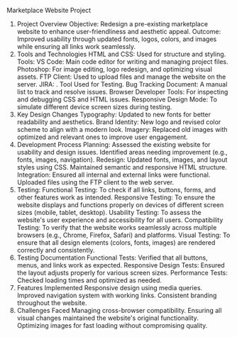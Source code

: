 Marketplace Website Project 
1. Project Overview
Objective: Redesign a pre-existing marketplace website to enhance user-friendliness and aesthetic appeal.
Outcome: Improved usability through updated fonts, logos, colors, and images while ensuring all links work seamlessly.
2. Tools and Technologies
HTML and CSS: Used for structure and styling.
Tools:
VS Code: Main code editor for writing and managing project files.
Photoshop: For image editing, logo redesign, and optimizing visual assets.
FTP Client: Used to upload files and manage the website on the server.
JIRA: . Tool Used for Testing. Bug Tracking Document: A manual list to track and resolve issues.
Browser Developer Tools: For inspecting and debugging CSS and HTML issues.
Responsive Design Mode: To simulate different device screen sizes during testing.
3. Key Design Changes
Typography: Updated to new fonts for better readability and aesthetics.
Brand Identity: New logo and revised color scheme to align with a modern look.
Imagery: Replaced old images with optimized and relevant ones to improve user engagement.
4. Development Process
Planning: Assessed the existing website for usability and design issues.
Identified areas needing improvement (e.g., fonts, images, navigation).
Redesign: Updated fonts, images, and layout styles using CSS.
Maintained semantic and responsive HTML structure.
Integration: Ensured all internal and external links were functional.
Uploaded files using the FTP client to the web server.
5. Testing:
Functional Testing: To check if all links, buttons, forms, and other features work as intended.
Responsive Testing: To ensure the website displays and functions properly on devices of different screen sizes (mobile, tablet, desktop).
Usability Testing: To assess the website's user experience and accessibility for all users.
Compatibility Testing: To verify that the website works seamlessly across multiple browsers (e.g., Chrome, Firefox, Safari) and platforms.
Visual Testing: To ensure that all design elements (colors, fonts, images) are rendered correctly and consistently.
6. Testing Documentation
Functional Tests: Verified that all buttons, menus, and links work as expected.
Responsive Design Tests: Ensured the layout adjusts properly for various screen sizes.
Performance Tests: Checked loading times and optimized as needed.
7. Features Implemented
Responsive design using media queries.
Improved navigation system with working links.
Consistent branding throughout the website.
8. Challenges Faced
Managing cross-browser compatibility.
Ensuring all visual changes maintained the website's original functionality.
Optimizing images for fast loading without compromising quality.

